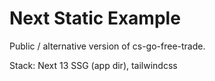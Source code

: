 # Next Static Example

Public / alternative version of cs-go-free-trade.

Stack: Next 13 SSG (app dir), tailwindcss
